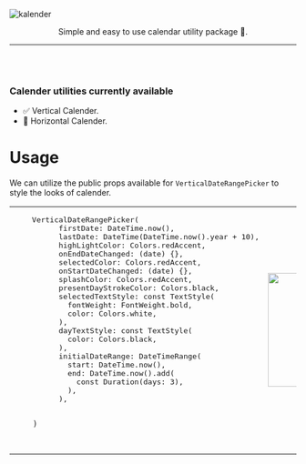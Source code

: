 ![kalender](https://raw.githubusercontent.com/Arkroot-Innovations/kalender/main/images/kalender.png)

<p align="center">Simple and easy to use calendar utility package 🌈. </p>

---

<br><br>

### Calender utilities currently available

- ✅ Vertical Calender.
- 🚧 Horizontal Calender.

# Usage

We can utilize the public props available for `VerticalDateRangePicker` to style the looks of calender.

<table border="0">
 <tr>
    <td><pre>
    VerticalDateRangePicker(
          firstDate: DateTime.now(),
          lastDate: DateTime(DateTime.now().year + 10),
          highLightColor: Colors.redAccent,
          onEndDateChanged: (date) {},
          selectedColor: Colors.redAccent,
          onStartDateChanged: (date) {},
          splashColor: Colors.redAccent,
          presentDayStrokeColor: Colors.black,
          selectedTextStyle: const TextStyle(
            fontWeight: FontWeight.bold,
            color: Colors.white,
          ),
          dayTextStyle: const TextStyle(
            color: Colors.black,
          ),
          initialDateRange: DateTimeRange(
            start: DateTime.now(),
            end: DateTime.now().add(
              const Duration(days: 3),
            ),
          ),

        )

</pre>
</td>
    <td><image src="./images/screenshot.png" width="200"></td>
 </tr>
</table>
